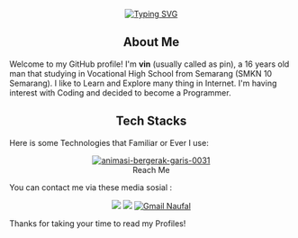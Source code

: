 <p align="center">
<a href="https://git.io/typing-svg"><img src="https://readme-typing-svg.demolab.com?font=Fira+Code&pause=1000&width=435&lines=Hi+%F0%9F%91%8B%2C+I'melvin+Zaidan+A" alt="Typing SVG" /></a>
</p>

## <div align=center>About Me</div>

Welcome to my GitHub profile! I'm **vin** (usually called as pin), a 16 years old man that studying in Vocational High School from Semarang (SMKN 10 Semarang).
I like to Learn and Explore many thing in Internet.
I'm having interest with Coding and decided to become a Programmer.

## <div align=center>Tech Stacks</div>

Here is some Technologies that Familiar or Ever I use:
<!--
[- **Web Development:** ![HTML5](https://img.shields.io/badge/HTML5-E34F26?logo=html5&logoColor=white&style=for-the-badge) ![CSS3](https://img.shields.io/badge/CSS3-1572B6?logo=css3&logoColor=white&style=for-the-badge) ![JavaScript](https://img.shields.io/badge/JavaScript-F7DF1E?logo=javascript&logoColor=black&style=for-the-badge) ![Bootstrap](https://img.shields.io/badge/Bootstrap-563D7C?logo=bootstrap&logoColor=white&style=for-the-badge) ![PHP](https://img.shields.io/badge/PHP-777BB4?logo=php&logoColor=white&style=for-the-badge)
- **Programming Language:** ![Python](https://img.shields.io/badge/Python-3776AB?logo=python&logoColor=white&style=for-the-badge) ![JavaScript](https://img.shields.io/badge/JavaScript-F7DF1E?logo=javascript&logoColor=black&style=for-the-badge)
- **Data Base:** ![MySQL](https://img.shields.io/badge/MySQL-4479A1?logo=mysql&logoColor=white&style=for-the-badge)
- **Others:** ![Ren'Py](https://img.shields.io/badge/Ren'Py-FF5050?logo=renpy&logoColor=white&style=for-the-badge) ![GameMaker Studio 2](https://img.shields.io/badge/GameMaker%20Studio%202-1C1C1C?logo=gamemaker&logoColor=white&style=for-the-badge)

**Tools that I usually use:** ![Git](https://img.shields.io/badge/Git-F05032?logo=git&logoColor=white&style=for-the-badge) ![GitHub](https://img.shields.io/badge/GitHub-181717?logo=github&logoColor=white&style=for-the-badge) ![Visual Studio Code](https://img.shields.io/badge/Visual%20Studio%20Code-007ACC?logo=visual-studio-code&logoColor=white&style=for-the-badge)

## <div align=center>What Can I Do?</div>

I enjoy taking on challenges and creating innovative solutions. Here's what I can offer:

- Website Developing a Website (Frontend and Backend)
- Manipulating Database in MySQL. such as creating, editing, and droping
- Creating a small project (only for Logic work I can comprehend)

You can also open my personal website on [ntesseract.github.io](https://ntesseract.github.io)<br/>
Feel free to explore my repositories to see my work!
](url)

-->
<center>
<a href="https://www.gambaranimasi.org/cat-garis-562.htm" width="100px"><img src="https://www.gambaranimasi.org/data/media/562/animasi-bergerak-garis-0031.gif" border="0" alt="animasi-bergerak-garis-0031" /></a>
  </center>
<div align=center>Reach Me</div>

You can contact me via these media sosial :
<div align=center>
  <a href="https://api.whatsapp.com/send/?phone=6289664170401"><img src="https://img.shields.io/badge/WhatsApp-25D366?style=for-the-badge&amp;logo=whatsapp&amp;logoColor=white"></a>
  <a href=https://www.instagram.com/melvinz.as/"><img src="https://img.shields.io/badge/instagram-%23E4405F.svg?&amp;style=for-the-badge&amp;logo=instagram&amp;logoColor=white"></a>
  <a href="mailto:melvinzaidana.s23@gmail.com"><img src="https://img.shields.io/badge/Gmail-D14836?style=for-the-badge&amp;logo=gmail&amp;logoColor=white" alt="Gmail Naufal"></a>
</div>

Thanks for taking your time to read my Profiles!
